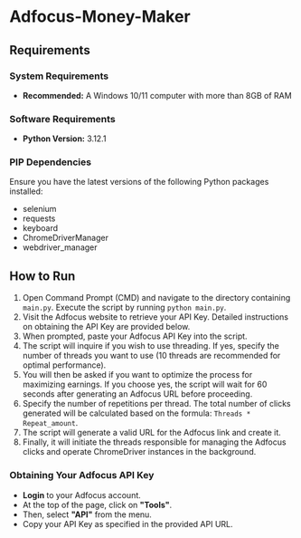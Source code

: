 # Adfocus-Money-Maker

## Requirements

### System Requirements
- **Recommended:** A Windows 10/11 computer with more than 8GB of RAM

### Software Requirements
- **Python Version:** 3.12.1

### PIP Dependencies
Ensure you have the latest versions of the following Python packages installed:
- selenium
- requests
- keyboard
- ChromeDriverManager
- webdriver_manager

## How to Run

1. Open Command Prompt (CMD) and navigate to the directory containing `main.py`. Execute the script by running `python main.py`.
2. Visit the Adfocus website to retrieve your API Key. Detailed instructions on obtaining the API Key are provided below.
3. When prompted, paste your Adfocus API Key into the script.
4. The script will inquire if you wish to use threading. If yes, specify the number of threads you want to use (10 threads are recommended for optimal performance).
5. You will then be asked if you want to optimize the process for maximizing earnings. If you choose yes, the script will wait for 60 seconds after generating an Adfocus URL before proceeding.
6. Specify the number of repetitions per thread. The total number of clicks generated will be calculated based on the formula: `Threads * Repeat_amount`.
7. The script will generate a valid URL for the Adfocus link and create it.
8. Finally, it will initiate the threads responsible for managing the Adfocus clicks and operate ChromeDriver instances in the background.

### Obtaining Your Adfocus API Key
- **Login** to your Adfocus account.
- At the top of the page, click on **"Tools"**.
- Then, select **"API"** from the menu.
- Copy your API Key as specified in the provided API URL.
